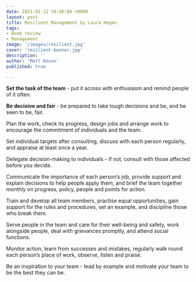 ```yaml
---
date: 2021-01-12 10:40:04 +0000
layout: post
title: Resilient Management by Laura Hogan
tags: 
- Book review
- Management
image: '/images/resilient.jpg'
cover: 'resilient-banner.jpg'
description: ''
author: 'Matt Kevan'
published: true

---
```

**Set the task of the team** - put it across with enthusiasm and remind people of it often.

**Be decisive and fair** - be prepared to take tough decisions and be, and be seen to be, fair.

Plan the work, check its progress, design jobs and arrange work to encourage the commitment of individuals and the team.

Set individual targets after consulting, discuss with each person regularly, and appraise at least once a year.

Delegate decision-making to individuals - if not, consult with those affected before you decide.

Communicate the importance of each person’s job, provide support and explain decisions to help people apply them, and brief the team together monthly on progress, policy, people and points for action.

Train and develop all team members, practise equal opportunities, gain support for the rules and procedures, set an example, and discipline those who break them.

Serve people in the team and care for their well-being and safety, work alongside people, deal with grievances promptly, and attend social functions.

Monitor action, learn from successes and mistakes, regularly walk round each person’s place of work, observe, listen and praise.

Be an inspiration to your team - lead by example and motivate your team to be the best they can be.